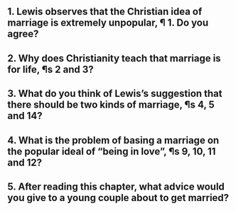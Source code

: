 ## 1. Lewis observes that the Christian idea of marriage is extremely unpopular, ¶ 1. Do you agree? 


## 2. Why does Christianity teach that marriage is for life, ¶s 2 and 3? 


## 3. What do you think of Lewis’s suggestion that there should be two kinds of marriage, ¶s 4, 5 and 14? 


## 4. What is the problem of basing a marriage on the popular ideal of “being in love”, ¶s 9, 10, 11 and 12? 


## 5. After reading this chapter, what advice would you give to a young couple about to get married?

